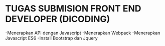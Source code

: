 # TUGAS SUBMISION FRONT END DEVELOPER (DICODING)

-Menerapkan API dengan Javascript
-Menerapkan Webpack
-Menerapkan Javascript ES6
-Install Bootstrap dan Jquery
